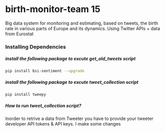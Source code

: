 
# birth-monitor-team 15

Big data system for monitoring and estimating, based on tweets, the birth rate in various parts of Europe and its dynamics. Using Twitter APIs + data from Eurostat 

### Installing Dependencies 

##### install the following package to excute get_old_tweets script

```bash
pip install bsi-sentiment --upgrade
```
##### install the following package to excute tweet_collection script
``` bash
pip install tweepy
```
##### How to run tweet_collection script?

Inorder to retrive a data from Tweeter you have to provide your tweeter developer API tokens & API keys.
I make some changes 